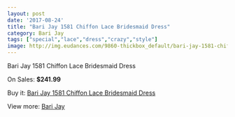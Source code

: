 ```yaml
---
layout: post
date: '2017-08-24'
title: "Bari Jay 1581 Chiffon Lace Bridesmaid Dress"
category: Bari Jay
tags: ["special","lace","dress","crazy","style"]
image: http://img.eudances.com/9860-thickbox_default/bari-jay-1581-chiffon-lace-bridesmaid-dress.jpg
---
```

Bari Jay 1581 Chiffon Lace Bridesmaid Dress

On Sales: **$241.99**
<a href="https://www.eudances.com/en/bari-jay/3235-bari-jay-1581-chiffon-lace-bridesmaid-dress.html"><amp-img layout="responsive" width="600" height="600" src="//img.eudances.com/9860-thickbox_default/bari-jay-1581-chiffon-lace-bridesmaid-dress.jpg" alt="Bari Jay 1581 Chiffon Lace Bridesmaid Dress 0" /></a>
<a href="https://www.eudances.com/en/bari-jay/3235-bari-jay-1581-chiffon-lace-bridesmaid-dress.html"><amp-img layout="responsive" width="600" height="600" src="//img.eudances.com/9862-thickbox_default/bari-jay-1581-chiffon-lace-bridesmaid-dress.jpg" alt="Bari Jay 1581 Chiffon Lace Bridesmaid Dress 1" /></a>
<a href="https://www.eudances.com/en/bari-jay/3235-bari-jay-1581-chiffon-lace-bridesmaid-dress.html"><amp-img layout="responsive" width="600" height="600" src="//img.eudances.com/9861-thickbox_default/bari-jay-1581-chiffon-lace-bridesmaid-dress.jpg" alt="Bari Jay 1581 Chiffon Lace Bridesmaid Dress 2" /></a>

Buy it: [Bari Jay 1581 Chiffon Lace Bridesmaid Dress](https://www.eudances.com/en/bari-jay/3235-bari-jay-1581-chiffon-lace-bridesmaid-dress.html "Bari Jay 1581 Chiffon Lace Bridesmaid Dress")

View more: [Bari Jay](https://www.eudances.com/en/56-bari-jay "Bari Jay")
